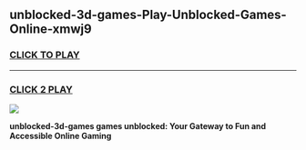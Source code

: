 
## unblocked-3d-games-Play-Unblocked-Games-Online-xmwj9
<h3>
<a href="https://premium76.site?title=unblocked-3d-games&ref=24A">CLICK TO PLAY</a></h3>
<hr>

<h3>
<a href="https://premium76.site?title=unblocked-3d-games&ref=24A">CLICK 2 PLAY</a>
  
</h3>

<a href="https://premium76.site?title=unblocked-3d-games&ref=24A"><img src="https://clearcache.store/games.png"></a>


**unblocked-3d-games games unblocked: Your Gateway to Fun and Accessible Online Gaming**
